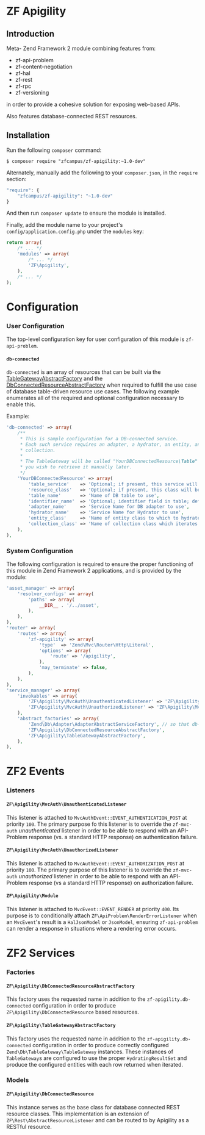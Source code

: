 ZF Apigility
============

Introduction
------------

Meta- Zend Framework 2 module combining features from:

- zf-api-problem
- zf-content-negotiation
- zf-hal
- zf-rest
- zf-rpc
- zf-versioning

in order to provide a cohesive solution for exposing web-based APIs.

Also features database-connected REST resources.

Installation
------------

Run the following `composer` command:

```console
$ composer require "zfcampus/zf-apigility:~1.0-dev"
```

Alternately, manually add the following to your `composer.json`, in the `require` section:

```javascript
"require": {
    "zfcampus/zf-apigility": "~1.0-dev"
}
```

And then run `composer update` to ensure the module is installed.

Finally, add the module name to your project's `config/application.config.php` under the `modules`
key:

```php
return array(
    /* ... */
    'modules' => array(
        /* ... */
        'ZF\Apigility',
    ),
    /* ... */
);
```

Configuration
=============

### User Configuration

The top-level configuration key for user configuration of this module is `zf-api-problem`.

#### `db-connected`

`db-connected` is an array of resources that can be built via the
[TableGatewayAbstractFactory](#zfapigilitytablegatewayabstractfactory) and the
[DbConnectedResourceAbstractFactory](#zfapigilitydbconnectedresourceabstractfactory) when required
to fulfill the use case of database table-driven resource use cases. The following example
enumerates all of the required and optional configuration necessary to enable this.

Example:

```php
'db-connected' => array(
    /**
     * This is sample configuration for a DB-connected service.
     * Each such service requires an adapter, a hydrator, an entity, and a
     * collection.
     *
     * The TableGateway will be called "YourDBConnectedResource\Table" should
     * you wish to retrieve it manually later.
     */
    'YourDBConnectedResource' => array(
        'table_service'    => 'Optional; if present, this service will be used as the table gateway',
        'resource_class'   => 'Optional; if present, this class will be used as the db-connected resource',
        'table_name'       => 'Name of DB table to use',
        'identifier_name'  => 'Optional; identifier field in table; defaults to table_name_id or id',
        'adapter_name'     => 'Service Name for DB adapter to use',
        'hydrator_name'    => 'Service Name for Hydrator to use',
        'entity_class'     => 'Name of entity class to which to hydrate',
        'collection_class' => 'Name of collection class which iterates entities; should be a Paginator extension',
    ),
),
```

### System Configuration

The following configuration is required to ensure the proper functioning of this module in Zend
Framework 2 applications, and is provided by the module:

```php
'asset_manager' => array(
    'resolver_configs' => array(
        'paths' => array(
            __DIR__ . '/../asset',
        ),
    ),
),
'router' => array(
    'routes' => array(
        'zf-apigility' => array(
            'type'  => 'Zend\Mvc\Router\Http\Literal',
            'options' => array(
                'route' => '/apigility',
            ),
            'may_terminate' => false,
        ),
    ),
),
'service_manager' => array(
    'invokables' => array(
        'ZF\Apigility\MvcAuth\UnauthenticatedListener' => 'ZF\Apigility\MvcAuth\UnauthenticatedListener',
        'ZF\Apigility\MvcAuth\UnauthorizedListener' => 'ZF\Apigility\MvcAuth\UnauthorizedListener',
    ),
    'abstract_factories' => array(
        'Zend\Db\Adapter\AdapterAbstractServiceFactory', // so that db-connected works "out-of-the-box"
        'ZF\Apigility\DbConnectedResourceAbstractFactory',
        'ZF\Apigility\TableGatewayAbstractFactory',
    ),
),
```

ZF2 Events
==========

### Listeners

#### `ZF\Apigility\MvcAuth\UnauthenticatedListener`

This listener is attached to `MvcAuthEvent::EVENT_AUTHENTICATION_POST` at priority `100`.  The
primary purpose fo this listener is to override the `zf-mvc-auth` _unauthenticated_ listener in
order to be able to respond with an API-Problem response (vs. a standard HTTP response) on
authentication failure.

#### `ZF\Apigility\MvcAuth\UnauthorizedListener`

This listener is attached to `MvcAuthEvent::EVENT_AUTHORIZATION_POST` at priority `100`.  The
primary purpose of this listener is to override the `zf-mvc-auth` _unauthorized_ listener in order
to be able to respond with an API-Problem response (vs a standard HTTP response) on authorization
failure.

#### `ZF\Apigility\Module`

This listener is attached to `MvcEvent::EVENT_RENDER` at priority `400`.  Its purpose is to
conditionally attach `ZF\ApiProblem\RenderErrorListener` when an `MvcEvent`'s result is a
`HalJsonModel` or `JsonModel`, ensuring `zf-api-problem` can render a response in situations where
a rendering error occurs.

ZF2 Services
============

### Factories

#### `ZF\Apigility\DbConnectedResourceAbstractFactory`

This factory uses the requested name in addition to the `zf-apigility.db-connected` configuration
in order to produce `ZF\Apigility\DbConnectedResource` based resources.

#### `ZF\Apigility\TableGatewayAbstractFactory`

This factory uses the requested name in addition to the `zf-apigility.db-connected` configuration
in order to produce correctly configured `Zend\Db\TableGateway\TableGateway` instances.  These
instances of `TableGateway`s are configured to use the proper `HydratingResultSet` and produce
the configured entities with each row returned when iterated.

### Models

#### `ZF\Apigility\DbConnectedResource`

This instance serves as the base class for database connected REST resource classes.  This
implementation is an extension of `ZF\Rest\AbstractResourceListener` and can be routed to by
Apigility as a RESTful resource.

